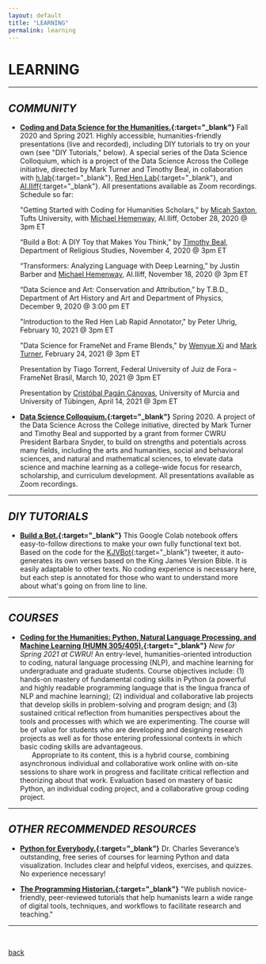 ```yaml
---
layout: default
title: "LEARNING"
permalink: learning
---  
```


# LEARNING #  

---
## *COMMUNITY* ##

  + **[Coding and Data Science for the Humanities.](https://cognitivescience.case.edu/data-science-colloquium/){:target="_blank"}** Fall 2020 and Spring 2021. Highly accessible, humanities-friendly presentations (live and recorded), including DIY tutorials to try on your own (see "DIY Tutorials," below). A special series of the Data Science Colloquium, which is a project of the Data Science Across the College initiative, directed by Mark Turner and Timothy Beal, in collaboration with [h.lab](https://case.edu/artsci/hlab/){:target="_blank"}, [Red Hen Lab](https://sites.google.com/site/distributedlittleredhen/home){:target="_blank"}, and [AI.Iliff](https://ai.iliff.edu){:target="_blank"}. All presentations available as Zoom recordings. Schedule so far:
  
    "Getting Started with Coding for Humanities Scholars," by [Micah Saxton](https://tischlibrary.tufts.edu/about-us/people/micah-saxton), Tufts University, with [Michael Hemenway](https://michaelphemenway.com/resume/), AI.Iliff, October 28, 2020 @ 3pm ET
  
    “Build a Bot: A DIY Toy that Makes You Think,” by [Timothy Beal](https://case.edu/artsci/hlab/about/timothy-beal), Department of Religious Studies, November 4, 2020 @ 3pm ET

    “Transformers: Analyzing Language with Deep Learning,” by Justin Barber and [Michael Hemenway](https://michaelphemenway.com/resume/), AI.Iliff, November 18, 2020 @ 3pm ET

    “Data Science and Art: Conservation and Attribution,” by T.B.D., Department of Art History and Art and Department of Physics, December 9, 2020 @ 3:00 pm ET
    
    "Introduction to the Red Hen Lab Rapid Annotator," by Peter Uhrig, February 10, 2021 @ 3pm ET
    
    "Data Science for FrameNet and Frame Blends," by [Wenyue Xi](https://www.linkedin.com/in/wenyue-xi-b21b57a4) and [Mark Turner](https://markturner.org), February 24, 2021 @ 3pm ET
    
    Presentation by Tiago Torrent, Federal University of Juiz de Fora – FrameNet Brasil, March 10, 2021 @ 3pm ET
    
    Presentation by [Cristóbal Pagán Cánovas](https://sites.google.com/site/cristobalpagancanovas/), University of Murcia and University of Tübingen, April 14, 2021 @ 3pm ET


  + **[Data Science Colloquium.](https://cognitivescience.case.edu/data-science-colloquium/){:target="_blank"}** Spring 2020. A project of the Data Science Across the College initiative, directed by Mark Turner and Timothy Beal and supported by a grant from former CWRU President Barbara Snyder, to build on strengths and potentials across many fields, including the arts and humanities, social and behavioral sciences, and natural and mathematical sciences, to elevate data science and machine learning as a college-wide focus for research, scholarship, and curriculum development. All presentations available as Zoom recordings.

---  
## *DIY TUTORIALS* ##

  + **[Build a Bot.](https://colab.research.google.com/drive/18f0pvnrb7I7IAYu1soWRBi4RiwLbW5Iy?usp=sharing){:target="_blank"}** This Google Colab notebook offers easy-to-follow directions to make your own fully functional text bot. Based on the code for the [KJVBot](https://twitter.com/kjvbot){:target="_blank"} tweeter, it auto-generates its own verses based on the King James Version Bible. It is easily adaptable to other texts. No coding experience is necessary here, but each step is annotated for those who want to understand more about what's going on from line to line.

---
## *COURSES* ##

  + **[Coding for the Humanities: Python, Natural Language Processing, and Machine Learning (HUMN 305/405).](https://humanities.case.edu/humn-courses/){:target="_blank"}** *New for Spring 2021 at CWRU!* An entry-level, humanities-oriented introduction to coding, natural language processing (NLP), and machine learning for undergraduate and graduate students. Course objectives include: (1) hands-on mastery of fundamental coding skills in Python (a powerful and highly readable programming language that is the lingua franca of NLP and machine learning); (2) individual and collaborative lab projects that develop skills in problem-solving and program design; and (3) sustained critical reflection from humanities perspectives about the tools and processes with which we are experimenting. The course will be of value for students who are developing and designing research projects as well as for those entering professional contexts in which basic coding skills are advantageous.  
&nbsp; &nbsp; &nbsp; Appropriate to its content, this is a hybrid course, combining asynchronous individual and collaborative work online with on-site sessions to share work in progress and facilitate critical reflection and theorizing about that work. Evaluation based on mastery of basic Python, an individual coding project, and a collaborative group coding project.

---
## *OTHER RECOMMENDED RESOURCES* ##

  + **[Python for Everybody.](https://www.py4e.com/){:target="_blank"}** Dr. Charles Severance’s outstanding, free series of courses for learning Python and data visualization. Includes clear and helpful videos, exercises, and quizzes. No experience necessary!
  
  + **[The Programming Historian.](https://programminghistorian.org){:target="_blank"}** "We publish novice-friendly, peer-reviewed tutorials that help humanists learn a wide range of digital tools, techniques, and workflows to facilitate research and teaching."

---  
&nbsp;

[back](./)
